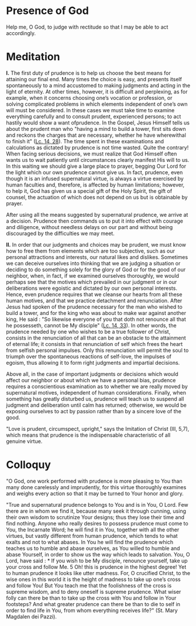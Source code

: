 # Presence of God

Help me, O God, to judge with rectitude so that I may be able to act accordingly.

# Meditation

**I.** The first duty of prudence is to help us choose the best means for attaining our final end. Many times the choice is easy, and presents itself spontaneously to a mind accustomed to making judgments and acting in the light of eternity. At other times, however, it is difficult and perplexing, as for example, when it concerns choosing one’s vocation or profession, or solving complicated problems in which elements independent of one’s own will must be considered. In these cases we must take time to examine everything carefully and to consult prudent, experienced persons; to act hastily would show a want ofprudence. In the Gospel, Jesus Himself tells us about the prudent man who "having a mind to build a tower, first sits down and reckons the charges that are necessary, whether he have wherewithal to finish it" ([Lc. 14, 28](https://vulgata.online/bible/Lc.14?ed=DR2&vfn=DR2.Lc.14.28:vs)). The time spent in these examinations and calculations as dictated by prudence is not time wasted. Quite the contrary! When facing serious decisions, we must realize that God Himself often wants us to wait patiently until circumstances clearly manifest His will to us. In this waiting we should give a large place to prayer, begging Our Lord for the light which our own prudence cannot give us. In fact, prudence, even though it is an infused supernatural virtue, is always a virtue exercised by human faculties and, therefore, is affected by human limitations; however, to help it, God has given us a special gift of the Holy Spirit, the gift of counsel, the actuation of which does not depend on us but is obtainable by prayer.

After using all the means suggested by supernatural prudence, we arrive at a decision. Prudence then commands us to put it into effect with courage and diligence, without needless delays on our part and without being discouraged by the difficulties we may meet.

**II.** In order that our judgments and choices may be prudent, we must know how to free them from elements which are too subjective, such as our personal attractions and interests, our natural likes and dislikes. Sometimes we can deceive ourselves into thinking that we are judging a situation or deciding to do something solely for the glory of God or for the good of our neighbor, when, in fact, if we examined ourselves thoroughly, we would perhaps see that the motives which prevailed in our judgment or in our deliberations were egoistic and dictated by our own personal interests. Hence, even prudence requires that we cleanse our hearts from all these human motives, and that we practice detachment and renunciation. After Jesus had spoken of the prudence necessary for the man who wished to build a tower, and for the king who was about to make war against another king, He said : "So likewise everyone of you that doth not renounce all that he possesseth, cannot be My disciple" ([Lc. 14, 33](https://vulgata.online/bible/Lc.14?ed=DR2&vfn=DR2.Lc.14.33:vs)). In other words, the prudence needed by one who wishes to be a true follower of Christ, consists in the renunciation of all that can be an obstacle to the attainment of eternal life; it consists in that renunciation of self which frees the heart from selfish personal impulses. Only this renunciation will permit the soul to triumph over the spontaneous reactions of self-love, the impulses of egoism, thus allowing it to form right judgments and impartial decisions.

Above all, in the case of important judgments or decisions which would affect our neighbor or about which we have a personal bias, prudence requires a conscientious examination as to whether we are really moved by supernatural motives, independent of human considerations. Finally, when something has greatly disturbed us, prudence will teach us to suspend all judgment and deliberation until calm has returned; otherwise, we would be exposing ourselves to act by passion rather than by a sincere love of the good.

"Love is prudent, circumspect, upright," says the Imitation of Christ (III, 5,7), which means that prudence is the indispensable characteristic of all genuine virtue.

# Colloquy

"O God, one work performed with prudence is more pleasing to You than many done carelessly and imprudently, for this virtue thoroughly examines and weighs every action so that it may be turned to Your honor and glory.

"True and supernatural prudence belongs to You and is in You, O Lord. Few there are in whom we find it, because many seek it through cunning, using their own wisdom to scrutinize Your designs; thus they lose their time and find nothing. Anyone who really desires to possess prudence must come to You, the Incarnate Word; he will find it in You, together with all the other virtues, but vastly different from human prudence, which tends to what exalts and not to what abases. In You he will find the prudence which teaches us to humble and abase ourselves, as You willed to humble and abase Yourself, in order to show us the way which leads to salvation. You, O Lord, have said : * If you wish to be My disciple, renounce yourself, take up your cross and follow Me. 5 Oh! this is prudence in the highest degree! Yet to human prudence it looks like utter madness. For, O crucified Christ, to the wise ones in this world it is the height of madness to take up one’s cross and follow You! But You teach me that the foolishness of the cross is supreme wisdom, and to deny oneself is supreme prudence. What wiser folly can there be than to take up the cross with You and follow in Your footsteps? And what greater prudence can there be than to die to self in order to find life in You, from whom everything receives life?" (St. Mary Magdalen dei Pazzi).
